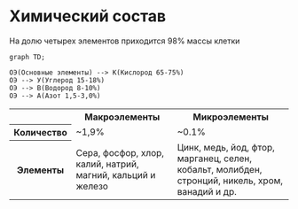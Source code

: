 # Химический состав
На долю четырех элементов приходится 98% массы клетки
```mermaid
graph TD;

ОЭ(Основные элементы) --> К(Кислород 65-75%)
ОЭ --> У(Углерод 15-18%)
ОЭ --> В(Водород 8-10%)
ОЭ --> А(Азот 1,5-3,0%)

```
<table>  
	<tr>  
		<th></th>  
		<th>Макроэлементы</th>  
		<th>Микроэлементы</th>
	</tr>  
	<tr>  
		<th>Количество</th>  
		<td>~1,9%</td>  
		<td>~0.1%</td>  
	</tr>  
	<tr>  
		<th>Элементы</th> 
		<td>Сера, фосфор, хлор, калий, натрий, магний, кальций и железо</td>  
		<td>Цинк, медь, йод, фтор, марганец, селен, кобальт, молибден, стронций, никель, хром, ванадий и др.</td>
	</tr>  
</table>
